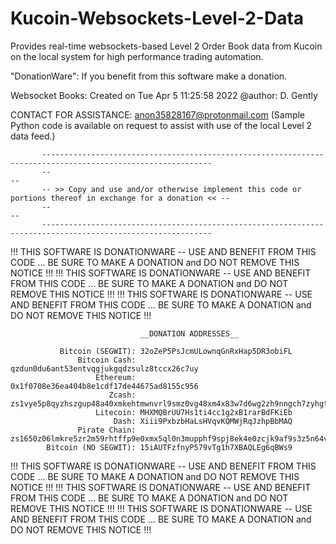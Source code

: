 # Kucoin-Websockets-Level-2-Data

Provides real-time websockets-based Level 2 Order Book data from Kucoin on the local system for high performance trading automation.

"DonationWare": If you benefit from this software make a donation.


Websocket Books: Created on Tue Apr  5 11:25:58 2022
@author: D. Gently


CONTACT FOR ASSISTANCE: anon35828167@protonmail.com
(Sample Python code is available on request to assist with use of the local Level 2 data feed.)



           ------------------------------------------------------------------------------------------------------------
           --                                                                                                        --
           -- >> Copy and use and/or otherwise implement this code or portions thereof in exchange for a donation << --
           --                                                                                                        --
           ------------------------------------------------------------------------------------------------------------


!!! THIS SOFTWARE IS DONATIONWARE -- USE AND BENEFIT FROM THIS CODE ... BE SURE TO MAKE A DONATION and DO NOT REMOVE THIS NOTICE !!!
!!! THIS SOFTWARE IS DONATIONWARE -- USE AND BENEFIT FROM THIS CODE ... BE SURE TO MAKE A DONATION and DO NOT REMOVE THIS NOTICE !!!
!!! THIS SOFTWARE IS DONATIONWARE -- USE AND BENEFIT FROM THIS CODE ... BE SURE TO MAKE A DONATION and DO NOT REMOVE THIS NOTICE !!!

                                 __DONATION ADDRESSES__

               Bitcoin (SEGWIT): 32oZeP5PsJcmULownqGnRxHap5DR3obiFL
                   Bitcoin Cash: qzdun0du6ant53entvqgjukgqdzsulz8tccx26c7uy
                       Ethereum: 0x1f0708e36ea404b8e1cdf17de44675ad8155c956
                          Zcash: zs1vye5p8qyzhszgup48a40xmkehtmwnvrl9smz0vg48xm4x83w7d6wg2zh9nngch7zyhgt5n047ya
                       Litecoin: MHXMQBrUU7Hs1ti4cc1g2xB1rarBdFKiEb
                           Dash: Xiii9PxbzbHaLsHVqvKQMWjRqJzhpBbMAQ
                   Pirate Chain: zs1650z06lmkre5zr2m59rhtffp9e0xmx5ql0n3mupphf9spj8ek4e0zcjk9af9s3z5n64vjqj3hpz
            Bitcoin (NO SEGWIT): 15iAUTFzfnyP579vTg1h7XBAQLEg6qBWs9

!!! THIS SOFTWARE IS DONATIONWARE -- USE AND BENEFIT FROM THIS CODE ... BE SURE TO MAKE A DONATION and DO NOT REMOVE THIS NOTICE !!!
!!! THIS SOFTWARE IS DONATIONWARE -- USE AND BENEFIT FROM THIS CODE ... BE SURE TO MAKE A DONATION and DO NOT REMOVE THIS NOTICE !!!
!!! THIS SOFTWARE IS DONATIONWARE -- USE AND BENEFIT FROM THIS CODE ... BE SURE TO MAKE A DONATION and DO NOT REMOVE THIS NOTICE !!!
